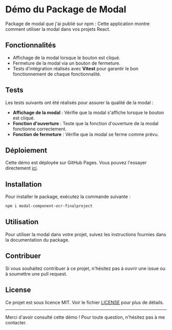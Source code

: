 
# Démo du Package de Modal

Package de modal que j'ai publié sur npm : Cette application montre comment utiliser la modal dans vos projets React.

## Fonctionnalités

- Affichage de la modal lorsque le bouton est cliqué.
- Fermeture de la modal via un bouton de fermeture.
- Tests d'intégration réalisés avec **Vitest** pour garantir le bon fonctionnement de chaque fonctionnalité.

## Tests

Les tests suivants ont été réalisés pour assurer la qualité de la modal :

- **Affichage de la modal** : Vérifie que la modal s'affiche lorsque le bouton est cliqué.
- **Fonction d'ouverture** : Teste que la fonction d'ouverture de la modal fonctionne correctement.
- **Fonction de fermeture** : Vérifie que la modal se ferme comme prévu.

## Déploiement

Cette démo est déployée sur GitHub Pages. Vous pouvez l'essayer directement [ici](lien-vers-votre-site-github-pages).

## Installation

Pour installer le package, exécutez la commande suivante :

```bash
npm i modal-component-ocr-finalproject
```

## Utilisation

Pour utiliser la modal dans votre projet, suivez les instructions fournies dans la documentation du package.

## Contribuer

Si vous souhaitez contribuer à ce projet, n'hésitez pas à ouvrir une issue ou à soumettre une pull request.

## License

Ce projet est sous licence MIT. Voir le fichier [LICENSE](LICENSE) pour plus de détails.

---

Merci d'avoir consulté cette démo ! Pour toute question, n'hésitez pas à me contacter.
